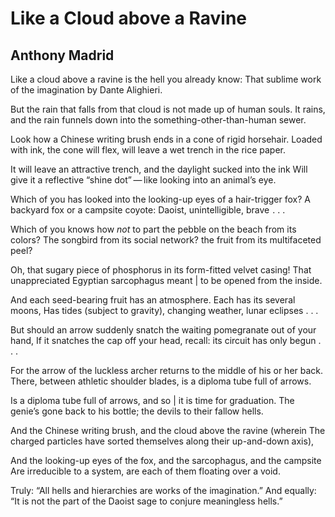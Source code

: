 # Like a Cloud above a Ravine
## Anthony Madrid
Like a cloud above a ravine is the hell you already know:
That sublime work of the imagination by Dante Alighieri.

But the rain that falls from that cloud is not made up of human souls.
It rains, and the rain funnels down into the something-other-than-human sewer.

Look how a Chinese writing brush ends in a cone of rigid horsehair.
Loaded with ink, the cone will flex, will leave a wet trench in the rice
paper.

It will leave an attractive trench, and the daylight sucked into the ink
Will give it a reflective “shine dot” — like looking into an animal’s eye.

Which of you has looked into the looking-up eyes of a hair-trigger fox?
A backyard fox or a campsite coyote: Daoist, unintelligible, brave  . . .

Which of you knows how _not_ to part the pebble on the beach from its colors?
The songbird from its social network? the fruit from its multifaceted peel?

Oh, that sugary piece of phosphorus in its form-fitted velvet casing!
That unappreciated Egyptian sarcophagus meant | to be opened from the inside.

And each seed-bearing fruit has an atmosphere. Each has its several moons,
Has tides (subject to gravity), changing weather, lunar eclipses . . .

But should an arrow suddenly snatch the waiting pomegranate out of your hand,
If it snatches the cap off your head, recall: its circuit has only begun . . .

For the arrow of the luckless archer returns to the middle of his or her back.
There, between athletic shoulder blades, is a diploma tube full of arrows.

Is a diploma tube full of arrows, and so | it is time for graduation.
The genie’s gone back to his bottle; the devils to their fallow hells.

And the Chinese writing brush, and the cloud above the ravine (wherein
The charged particles have sorted themselves along their up-and-down axis),

And the looking-up eyes of the fox, and the sarcophagus, and the campsite
Are irreducible to a system, are each of them floating over a void.

Truly: “All hells and hierarchies are works of the imagination.” And equally:
“It is not the part of the Daoist sage to conjure meaningless hells.”